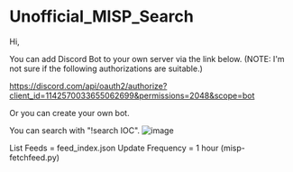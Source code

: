 # Unofficial_MISP_Search

Hi,

You can add Discord Bot to your own server via the link below. (NOTE: I'm not sure if the following authorizations are suitable.)

https://discord.com/api/oauth2/authorize?client_id=1142570033655062699&permissions=2048&scope=bot

Or you can create your own bot.

You can search with "!search IOC".
![image](https://github.com/spatronn/Unofficial_MISP_Search/assets/27374567/5a1e7a5d-d24e-4648-88f6-0bc8c947dc57)

List Feeds = feed_index.json
Update Frequency = 1 hour (misp-fetchfeed.py)
